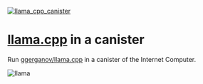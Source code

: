 [![llama_cpp_canister](https://github.com/onicai/llama_cpp_canister/actions/workflows/cicd.yml/badge.svg)](https://github.com/onicai/llama_cpp_canister/actions/workflows/cicd.yml)

# [llama.cpp](https://github.com/ggerganov/llama.cpp) in a canister

Run [ggerganov/llama.cpp](https://github.com/ggerganov/llama.cpp) in a canister of the Internet Computer.

![llama](https://user-images.githubusercontent.com/1991296/230134379-7181e485-c521-4d23-a0d6-f7b3b61ba524.png)